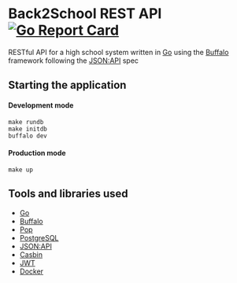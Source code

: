 # Back2School REST API [![Go Report Card](https://goreportcard.com/badge/github.com/middleware2018-PSS/Back2School)](https://goreportcard.com/report/github.com/middleware2018-PSS/Back2School)

RESTful API for a high school system written in [Go](https://golang.org/) using the [Buffalo](https://gobuffalo.io/) framework following the [JSON:API](https://jsonapi.org/) spec

## Starting the application

#### Development mode
```
make rundb
make initdb
buffalo dev
```

#### Production mode
```
make up
```

## Tools and libraries used
- [Go](https://golang.org/)
- [Buffalo](https://gobuffalo.io/)
- [Pop](https://github.com/gobuffalo/pop)
- [PostgreSQL](https://www.postgresql.org/)
- [JSON:API](https://github.com/google/jsonapi)
- [Casbin](https://casbin.org/)
- [JWT](https://jwt.io/)
- [Docker](https://www.docker.com/)
